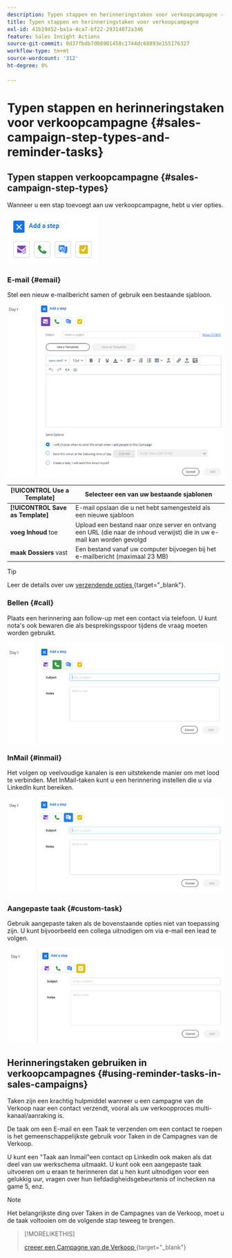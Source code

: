 ```yaml
---
description: Typen stappen en herinneringstaken voor verkoopcampagne - Marketo Docs - Productdocumentatie
title: Typen stappen en herinneringstaken voor verkoopcampagne
exl-id: 41b19452-ba1a-4ca7-bf22-29314072a346
feature: Sales Insight Actions
source-git-commit: 0d37fbdb7d08901458c1744dc68893e155176327
workflow-type: tm+mt
source-wordcount: '312'
ht-degree: 0%

---
```


# Typen stappen en herinneringstaken voor verkoopcampagne {#sales-campaign-step-types-and-reminder-tasks}

## Typen stappen verkoopcampagne {#sales-campaign-step-types}

Wanneer u een stap toevoegt aan uw verkoopcampagne, hebt u vier opties.

![](assets/sales-campaign-step-types-and-reminder-tasks-1.png)

### E-mail {#email}

Stel een nieuw e-mailbericht samen of gebruik een bestaande sjabloon.

![](assets/sales-campaign-step-types-and-reminder-tasks-2.png)

| **[!UICONTROL Use a Template]** | Selecteer een van uw bestaande sjablonen |
|---|---|
| **[!UICONTROL Save as Template]** | E-mail opslaan die u net hebt samengesteld als een nieuwe sjabloon |
| **voeg Inhoud** toe | Upload een bestand naar onze server en ontvang een URL (die naar de inhoud verwijst) die in uw e-mail kan worden gevolgd |
| **maak Dossiers** vast | Een bestand vanaf uw computer bijvoegen bij het e-mailbericht (maximaal 23 MB) |

>[!TIP]
>
>Leer de details over uw [ verzendende opties ](/help/marketo/product-docs/marketo-sales-insight/actions/campaigns/understanding-sales-campaign-send-options-for-email-steps.md){target="_blank"}.

### Bellen {#call}

Plaats een herinnering aan follow-up met een contact via telefoon. U kunt nota&#39;s ook bewaren die als besprekingsspoor tijdens de vraag moeten worden gebruikt.

![](assets/sales-campaign-step-types-and-reminder-tasks-3.png)

### InMail {#inmail}

Het volgen op veelvoudige kanalen is een uitstekende manier om met lood te verbinden. Met InMail-taken kunt u een herinnering instellen die u via LinkedIn kunt bereiken.

![](assets/sales-campaign-step-types-and-reminder-tasks-4.png)

### Aangepaste taak {#custom-task}

Gebruik aangepaste taken als de bovenstaande opties niet van toepassing zijn. U kunt bijvoorbeeld een collega uitnodigen om via e-mail een lead te volgen.

![](assets/sales-campaign-step-types-and-reminder-tasks-5.png)

## Herinneringstaken gebruiken in verkoopcampagnes {#using-reminder-tasks-in-sales-campaigns}

Taken zijn een krachtig hulpmiddel wanneer u een campagne van de Verkoop naar een contact verzendt, vooral als uw verkoopproces multi-kanaal/aanraking is.

De taak om een E-mail en een Taak te verzenden om een contact te roepen is het gemeenschappelijkste gebruik voor Taken in de Campagnes van de Verkoop.

U kunt een &quot;Taak aan Inmail&quot;een contact op LinkedIn ook maken als dat deel van uw werkschema uitmaakt. U kunt ook een aangepaste taak uitvoeren om u eraan te herinneren dat u hen kunt uitnodigen voor een gelukkig uur, vragen over hun liefdadigheidsgebeurtenis of inchecken na game 5, enz.

>[!NOTE]
>
>Het belangrijkste ding over Taken in de Campagnes van de Verkoop, moet u de taak voltooien om de volgende stap teweeg te brengen.

>[!MORELIKETHIS]
>
>[ creeer een Campagne van de Verkoop ](/help/marketo/product-docs/marketo-sales-insight/actions/campaigns/create-a-sales-campaign.md){target="_blank"}
